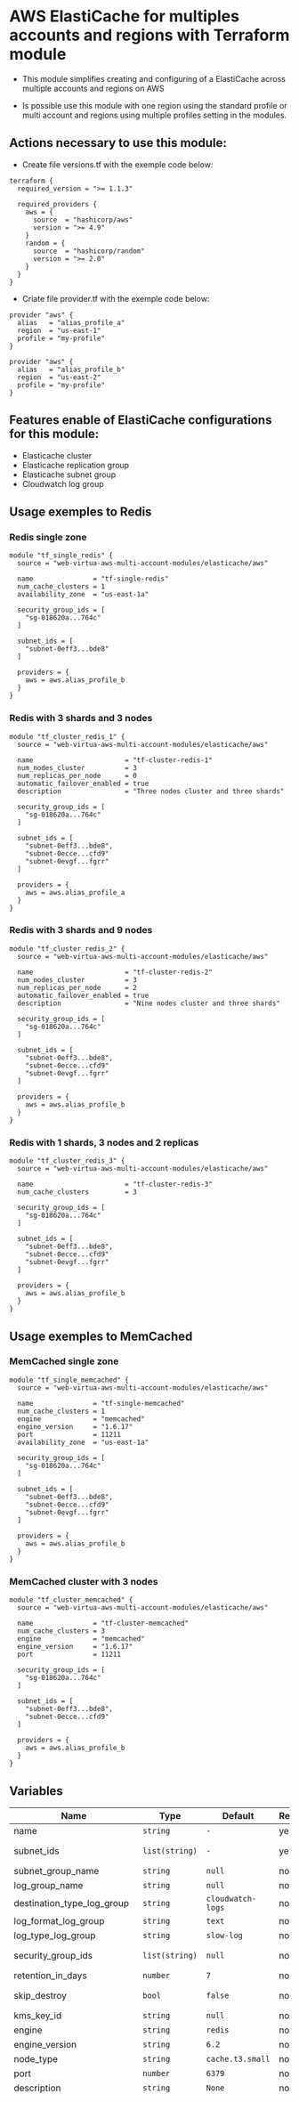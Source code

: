 # AWS ElastiCache for multiples accounts and regions with Terraform module
* This module simplifies creating and configuring of a ElastiCache across multiple accounts and regions on AWS

* Is possible use this module with one region using the standard profile or multi account and regions using multiple profiles setting in the modules.

## Actions necessary to use this module:

* Create file versions.tf with the exemple code below:
```hcl
terraform {
  required_version = ">= 1.1.3"

  required_providers {
    aws = {
      source  = "hashicorp/aws"
      version = ">= 4.9"
    }
    random = {
      source  = "hashicorp/random"
      version = ">= 2.0"
    }
  }
}
```

* Criate file provider.tf with the exemple code below:
```hcl
provider "aws" {
  alias   = "alias_profile_a"
  region  = "us-east-1"
  profile = "my-profile"
}

provider "aws" {
  alias   = "alias_profile_b"
  region  = "us-east-2"
  profile = "my-profile"
}
```


## Features enable of ElastiCache configurations for this module:

- Elasticache cluster
- Elasticache replication group
- Elasticache subnet group
- Cloudwatch log group

## Usage exemples to Redis

### Redis single zone

```hcl
module "tf_single_redis" {
  source = "web-virtua-aws-multi-account-modules/elasticache/aws"

  name               = "tf-single-redis"
  num_cache_clusters = 1
  availability_zone  = "us-east-1a"

  security_group_ids = [
    "sg-018620a...764c"
  ]

  subnet_ids = [
    "subnet-0eff3...bde8"
  ]

  providers = {
    aws = aws.alias_profile_b
  }
}
```

### Redis with 3 shards and 3 nodes

```hcl
module "tf_cluster_redis_1" {
  source = "web-virtua-aws-multi-account-modules/elasticache/aws"

  name                       = "tf-cluster-redis-1"
  num_nodes_cluster          = 3
  num_replicas_per_node      = 0
  automatic_failover_enabled = true
  description                = "Three nodes cluster and three shards"

  security_group_ids = [
    "sg-018620a...764c"
  ]

  subnet_ids = [
    "subnet-0eff3...bde8",
    "subnet-0ecce...cfd9"
    "subnet-0evgf...fgrr"
  ]

  providers = {
    aws = aws.alias_profile_a
  }
}
```

### Redis with 3 shards and 9 nodes

```hcl
module "tf_cluster_redis_2" {
  source = "web-virtua-aws-multi-account-modules/elasticache/aws"

  name                       = "tf-cluster-redis-2"
  num_nodes_cluster          = 3
  num_replicas_per_node      = 2
  automatic_failover_enabled = true
  description                = "Nine nodes cluster and three shards"

  security_group_ids = [
    "sg-018620a...764c"
  ]

  subnet_ids = [
    "subnet-0eff3...bde8",
    "subnet-0ecce...cfd9"
    "subnet-0evgf...fgrr"
  ]

  providers = {
    aws = aws.alias_profile_b
  }
}
```

### Redis with 1 shards, 3 nodes and 2 replicas

```hcl
module "tf_cluster_redis_3" {
  source = "web-virtua-aws-multi-account-modules/elasticache/aws"

  name                       = "tf-cluster-redis-3"
  num_cache_clusters         = 3

  security_group_ids = [
    "sg-018620a...764c"
  ]

  subnet_ids = [
    "subnet-0eff3...bde8",
    "subnet-0ecce...cfd9"
    "subnet-0evgf...fgrr"
  ]

  providers = {
    aws = aws.alias_profile_b
  }
}
```

## Usage exemples to MemCached

### MemCached single zone

```hcl
module "tf_single_memcached" {
  source = "web-virtua-aws-multi-account-modules/elasticache/aws"

  name               = "tf-single-memcached"
  num_cache_clusters = 1
  engine             = "memcached"
  engine_version     = "1.6.17"
  port               = 11211
  availability_zone  = "us-east-1a"

  security_group_ids = [
    "sg-018620a...764c"
  ]

  subnet_ids = [
    "subnet-0eff3...bde8",
    "subnet-0ecce...cfd9"
    "subnet-0evgf...fgrr"
  ]

  providers = {
    aws = aws.alias_profile_b
  }
}
```

### MemCached cluster with 3 nodes

```hcl
module "tf_cluster_memcached" {
  source = "web-virtua-aws-multi-account-modules/elasticache/aws"

  name               = "tf-cluster-memcached"
  num_cache_clusters = 3
  engine             = "memcached"
  engine_version     = "1.6.17"
  port               = 11211

  security_group_ids = [
    "sg-018620a...764c"
  ]

  subnet_ids = [
    "subnet-0eff3...bde8",
    "subnet-0ecce...cfd9"
  ]

  providers = {
    aws = aws.alias_profile_b
  }
}
```

## Variables

| Name | Type | Default | Required | Description | Options |
|------|-------------|------|---------|:--------:|:--------|
| name | `string` | `-` | yes | ElastiCache name | `-` |
| subnet_ids | `list(string)` | `-` | yes | Subnet group name, It's necessaty at least one | `-` |
| subnet_group_name | `string` | `null` | no | Subnet group name | `-` |
| log_group_name | `string` | `null` | no | Log group name | `-` |
| destination_type_log_group | `string` | `cloudwatch-logs` | no | Destination type to log group | `-` |
| log_format_log_group | `string` | `text` | no | Log format to log group | `-` |
| log_type_log_group | `string` | `slow-log` | no | Log type log group | `-` |
| security_group_ids | `list(string)` | `null` | no | Security groups ids, It's necessaty at least one | `-` |
| retention_in_days | `number` | `7` | no | Days to retention logs | `-` |
| skip_destroy | `bool` | `false` | no | If false when destroy the log group will be destroyed | `*`false <br> `*`true |
| kms_key_id | `string` | `null` | no | Log group KMS key ID | `-` |
| engine | `string` | `redis` | no | ElastiCache engine | `-` |
| engine_version | `string` | `6.2` | no | ElastiCache engine version | `-` |
| node_type | `string` | `cache.t3.small` | no | ElastiCache node type | `-` |
| port | `number` | `6379` | no | ElastiCache port | `-` |
| description | `string` | `None` | no | Description to elasticache | `-` |
| num_cache_clusters | `number` | `0` | no | Number of cache clusters (primary and replicas) this replication group will have. If Multi-AZ is enabled, the value of this parameter must be at least 2. Updates will occur before other modifications. Conflicts with num_node_groups. This will attempt to automatically add or remove replicas, but provides no granular control (e.g., preferred availability zone, cache cluster ID) for the added or removed replicas. This also currently expects cache cluster IDs in the form of replication_group_id-00# | `-` |
| parameter_group_name | `string` | `null` | no | Name of the parameter group to associate with this replication group. If this argument is omitted, the default cache parameter group for the specified engine is used | `-` |
| multi_az_enabled | `bool` | `false` | no | Specifies whether to enable Multi-AZ Support for the replication group. If true, automatic_failover_enabled must also be enabled | `*`false <br> `*`true |
| az_mode | `string` | `single-az` | no | Can be single-az or cross-az, is optional for Memcached only, whether the nodes in this Memcached node group are created in a single Availability Zone or created across multiple Availability Zones in the cluster's region. Valid values for this parameter are single-az or cross-az, default is single-az. If you want to choose cross-az, num_cache_nodes must be greater than 1 | `*`single-az <br> `*`cross-az |
| availability_zone | `string` | `null` | no | Availability Zone for the cache cluster. If you want to create cache nodes in multi-az, use preferred_availability_zones instead. Default: System chosen Availability Zone. Changing this value will re-create the resource | `-` |
| preferred_availability_zones | `list(string)` | `null` | no | It's only to Memcached, a list of the Availability Zones in which cache nodes are created | `-` |
| apply_immediately | `bool` | `true` | no | Whether any database modifications are applied immediately, or during the next maintenance window | `*`false <br> `*`true |
| auto_minor_version_upgrade | `bool` | `true` | no | Specifies whether minor version engine upgrades will be applied automatically to the underlying Cache Cluster instances during the maintenance window. Only supported for engine type redis and if the engine version is 6 or higher. Defaults to true | `*`false <br> `*`true |
| final_snapshot_name | `string` | `null` | no | Final snapshot name to ElastiCache when destroy resource | `-` |
| ip_discovery | `string` | `null` | no | The IP version to advertise in the discovery protocol, can be ipv4 or ipv6 | `-` |
| network_type | `string` | `null` | no | The IP versions for cache cluster connections. IPv6 is supported with Redis engine 6.2 onword or Memcached version 1.6.6 for all Nitro system instances. Valid values are ipv4, ipv6 or dual_stack | `-` |
| maintenance_window | `string` | `null` | no | Specifies the weekly time range for when maintenance on the cache cluster is performed. The format is ddd:hh24:mi-ddd:hh24:mi, example: sun:05:00-sun:09:00 | `-` |
| notification_topic_arn | `string` | `null` | no | ARN of an SNS topic to send ElastiCache notifications to. Example: arn:aws:sns:us-east-1:012345678999:my_sns_topic | `-` |
| outpost_mode | `string` | `null` | no | Specify the outpost mode that will apply to the cache cluster creation. Valid values are single-outpost and cross-outpost, however AWS currently only supports single-outpost mode | `-` |
| preferred_outpost_arn | `string` | `null` | no | (Optional, Required if outpost_mode is specified) The outpost ARN in which the cache cluster will be created | `-` |
| replication_group_id | `string` | `null` | no | (Optional, Required if engine is not specified) ID of the replication group to which this cluster should belong. If this parameter is specified, the cluster is added to the specified replication group as a read replica; otherwise, the cluster is a standalone primary that is not part of any replication group | `-` |
| snapshot_arns | `list(string)` | `null` | no | (Optional, Redis only) Single-element string list containing an Amazon Resource Name (ARN) of a Redis RDB snapshot file stored in Amazon S3. The object name cannot contain any commas. Changing snapshot_arns forces a new resource | `-` |
| snapshot_name | `string` | `null` | no | (Optional, Redis only) Name of a snapshot from which to restore data into the new node group. Changing snapshot_name forces a new resource | `-` |
| snapshot_retention_limit | `number` | `null` | no | (Optional, Redis only) Number of days for which ElastiCache will retain automatic cache cluster snapshots before deleting them | `-` |
| snapshot_window | `string` | `null` | no | (Optional, Redis only) Daily time range (in UTC) during which ElastiCache will begin taking a daily snapshot of your cache cluster. Example: 05:00-09:00 | `-` |
| automatic_failover_enabled | `bool` | `null` | no | Specifies whether a read-only replica will be automatically promoted to read/write primary if the existing primary fails. If enabled, num_cache_clusters must be greater than 1 | `*`false <br> `*`true |
| num_replicas_per_node | `number` | `null` | no | Number of the replicas to each node | `-` |
| num_nodes_cluster | `number` | `null` | no | Number of nodes/shards on cluster | `-` |
| data_tiering_enabled | `bool` | `null` | no | Enables data tiering. Data tiering is only supported for replication groups using the r6gd node type. This parameter must be set to true when using r6gd nodes | `*`false <br> `*`true |
| transit_encryption_enabled | `bool` | `null` | no | Whether to enable encryption in transit. user_group_ids - (Optional) User Group ID to associate with the replication group. Only a maximum of one (1) user group ID is valid | `*`false <br> `*`true |
| at_rest_encryption_enabled | `bool` | `false` | no | Whether to enable encryption at rest. auth_token - (Optional) Password used to access a password protected server. Can be specified only if transit_encryption_enabled = true | `*`false <br> `*`true |
| auth_token | `string` | `null` | no | Password used to access a password protected server. Can be specified only if transit_encryption_enabled = true | `-` |
| global_replication_group_id | `string` | `null` | no | The ID of the global replication group to which this replication group should belong. If this parameter is specified, the replication group is added to the specified global replication group as a secondary replication group; otherwise, the replication group is not part of any global replication group | `-` |
| user_group_ids | `list(string)` | `null` | no | List of cache security group names to associate with this replication group | `-` |
| security_group_names | `list(string)` | `null` | no | List of cache security group names to associate with this replication group | `-` |
| use_tags_default | `bool` | `true` | no | If true will be use the tags default to ElastiCache | `*`false <br> `*`true |
| tags_subnet_group | `map(any)` | `{}` | no | Tags to subnet group | `-` |
| tags_logs_group | `map(any)` | `{}` | no | Tags to log group | `-` |
| tags | `map(any)` | `{}` | no | Tags to resources | `-` |
| ou_name | `string` | `no` | no | Organization unit name | `-` |


## Resources

| Name | Type |
|------|------|
| [aws_elasticache_cluster.create_cluster](https://registry.terraform.io/providers/hashicorp/aws/latest/docs/resources/elasticache_cluster) | resource |
| [aws_elasticache_replication_group.create_replication_group](https://registry.terraform.io/providers/hashicorp/aws/latest/docs/resources/elasticache_replication_group) | resource |
| [aws_elasticache_subnet_group.create_subnet_group](https://registry.terraform.io/providers/hashicorp/aws/latest/docs/resources/elasticache_subnet_group) | resource |
| [aws_cloudwatch_log_group.create_log_group](https://registry.terraform.io/providers/hashicorp/aws/latest/docs/resources/cloudwatch_log_group) | resource |

## Outputs

| Name | Description |
|------|-------------|
| `elasticache` | All Elasticache |
| `elasticache_arn` | Elasticache ARN |
| `elasticache_cluster_address` | Elasticache cluster address |
| `elasticache_configuration_endpoint` | Elasticache configuration endpoint |
| `elasticache_engine_version_actual` | Elasticache engine version actual |
| `elasticache_port` | Elasticache port |
| `elasticache_ip_discovery` | Elasticache IP discovery |
| `elasticache_maintenance_window` | Elasticache maintenance window |
| `elasticache_parameter_group_name` | Elasticache parameter group name |
| `elasticache_snapshot_window` | Elasticache snapshot window |
| `elasticache_primary_endpoint_address` | Elasticache primary endpoint address |
| `elasticache_reader_endpoint_address` | Elasticache reader endpoint address |
